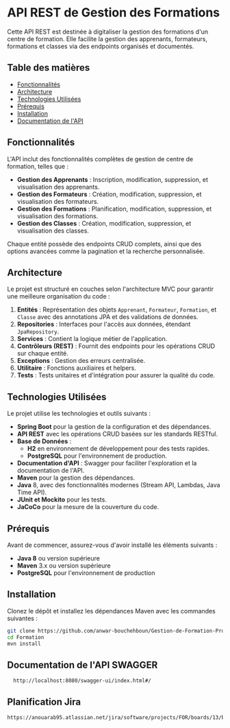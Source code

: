 # API REST de Gestion des Formations

Cette API REST est destinée à digitaliser la gestion des formations d'un centre de formation. Elle facilite la gestion des apprenants, formateurs, formations et classes via des endpoints organisés et documentés.

## Table des matières

- [Fonctionnalités](#fonctionnalités)
- [Architecture](#architecture)
- [Technologies Utilisées](#technologies-utilisées)
- [Prérequis](#prérequis)
- [Installation](#installation)
- [Documentation de l'API](#documentation-de-lapi)

## Fonctionnalités

L'API inclut des fonctionnalités complètes de gestion de centre de formation, telles que :

- **Gestion des Apprenants** : Inscription, modification, suppression, et visualisation des apprenants.
- **Gestion des Formateurs** : Création, modification, suppression, et visualisation des formateurs.
- **Gestion des Formations** : Planification, modification, suppression, et visualisation des formations.
- **Gestion des Classes** : Création, modification, suppression, et visualisation des classes.

Chaque entité possède des endpoints CRUD complets, ainsi que des options avancées comme la pagination et la recherche personnalisée.

## Architecture

Le projet est structuré en couches selon l'architecture MVC pour garantir une meilleure organisation du code :

1. **Entités** : Représentation des objets `Apprenant`, `Formateur`, `Formation`, et `Classe` avec des annotations JPA et des validations de données.
2. **Repositories** : Interfaces pour l'accès aux données, étendant `JpaRepository`.
3. **Services** : Contient la logique métier de l'application.
4. **Contrôleurs (REST)** : Fournit des endpoints pour les opérations CRUD sur chaque entité.
5. **Exceptions** : Gestion des erreurs centralisée.
6. **Utilitaire** : Fonctions auxiliaires et helpers.
7. **Tests** : Tests unitaires et d'intégration pour assurer la qualité du code.

## Technologies Utilisées

Le projet utilise les technologies et outils suivants :

- **Spring Boot** pour la gestion de la configuration et des dépendances.
- **API REST** avec les opérations CRUD basées sur les standards RESTful.
- **Base de Données** :
  - **H2** en environnement de développement pour des tests rapides.
  - **PostgreSQL** pour l'environnement de production.
- **Documentation d'API** : Swagger pour faciliter l'exploration et la documentation de l'API.
- **Maven** pour la gestion des dépendances.
- **Java** 8, avec des fonctionnalités modernes (Stream API, Lambdas, Java Time API).
- **JUnit et Mockito** pour les tests.
- **JaCoCo** pour la mesure de la couverture du code.

## Prérequis

Avant de commencer, assurez-vous d'avoir installé les éléments suivants :

- **Java 8** ou version supérieure
- **Maven** 3.x ou version supérieure
- **PostgreSQL** pour l'environnement de production

## Installation

Clonez le dépôt et installez les dépendances Maven avec les commandes suivantes :

```bash
git clone https://github.com/anwar-bouchehboun/Gestion-de-Formation-Professionnelle
cd Formation
mvn install
```

## Documentation de l'API SWAGGER

```
  http://localhost:8080/swagger-ui/index.html#/

```

## Planification Jira

```
https://anouarab95.atlassian.net/jira/software/projects/FOR/boards/13/backlog
```
